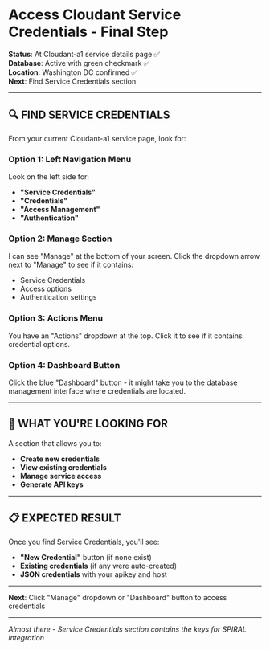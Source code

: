 # Access Cloudant Service Credentials - Final Step

**Status**: At Cloudant-a1 service details page ✅  
**Database**: Active with green checkmark ✅  
**Location**: Washington DC confirmed ✅  
**Next**: Find Service Credentials section  

---

## 🔍 **FIND SERVICE CREDENTIALS**

From your current Cloudant-a1 service page, look for:

### **Option 1: Left Navigation Menu**
Look on the left side for:
- **"Service Credentials"**
- **"Credentials"** 
- **"Access Management"**
- **"Authentication"**

### **Option 2: Manage Section**
I can see "Manage" at the bottom of your screen. Click the dropdown arrow next to "Manage" to see if it contains:
- Service Credentials
- Access options
- Authentication settings

### **Option 3: Actions Menu**
You have an "Actions" dropdown at the top. Click it to see if it contains credential options.

### **Option 4: Dashboard Button**
Click the blue "Dashboard" button - it might take you to the database management interface where credentials are located.

---

## 🎯 **WHAT YOU'RE LOOKING FOR**

A section that allows you to:
- **Create new credentials**
- **View existing credentials** 
- **Manage service access**
- **Generate API keys**

---

## 📋 **EXPECTED RESULT**

Once you find Service Credentials, you'll see:
- **"New Credential"** button (if none exist)
- **Existing credentials** (if any were auto-created)
- **JSON credentials** with your apikey and host

---

**Next**: Click "Manage" dropdown or "Dashboard" button to access credentials

---

*Almost there - Service Credentials section contains the keys for SPIRAL integration*